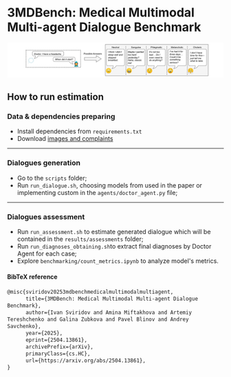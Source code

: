 # 3MDBench: Medical Multimodal Multi-agent Dialogue Benchmark

![Preview](3mdbench.jpg)

## How to run estimation

### Data & dependencies preparing

* Install dependencies from ```requirements.txt```
* Download [images and complaints](https://drive.google.com/drive/folders/10j3bgase36w_IcEjGDgaErYFzVHiCjWZ?usp=sharing)

---
### Dialogues generation

* Go to the ```scripts``` folder;
* Run ```run_dialogue.sh```, choosing models from used in the paper or implementing custom in the ```agents/doctor_agent.py``` file;

---
### Dialogues assessment

* Run ```run_assessment.sh``` to estimate generated dialogue which will be contained in the ```results/assessments``` folder;
* Run ```run_diagnoses_obtaining.sh```to extract final diagnoses by Doctor Agent for each case;
* Explore ```benchmarking/count_metrics.ipynb``` to analyze model's metrics.

#### BibTeX reference
```
@misc{sviridov20253mdbenchmedicalmultimodalmultiagent,
      title={3MDBench: Medical Multimodal Multi-agent Dialogue Benchmark}, 
      author={Ivan Sviridov and Amina Miftakhova and Artemiy Tereshchenko and Galina Zubkova and Pavel Blinov and Andrey Savchenko},
      year={2025},
      eprint={2504.13861},
      archivePrefix={arXiv},
      primaryClass={cs.HC},
      url={https://arxiv.org/abs/2504.13861}, 
}
```
